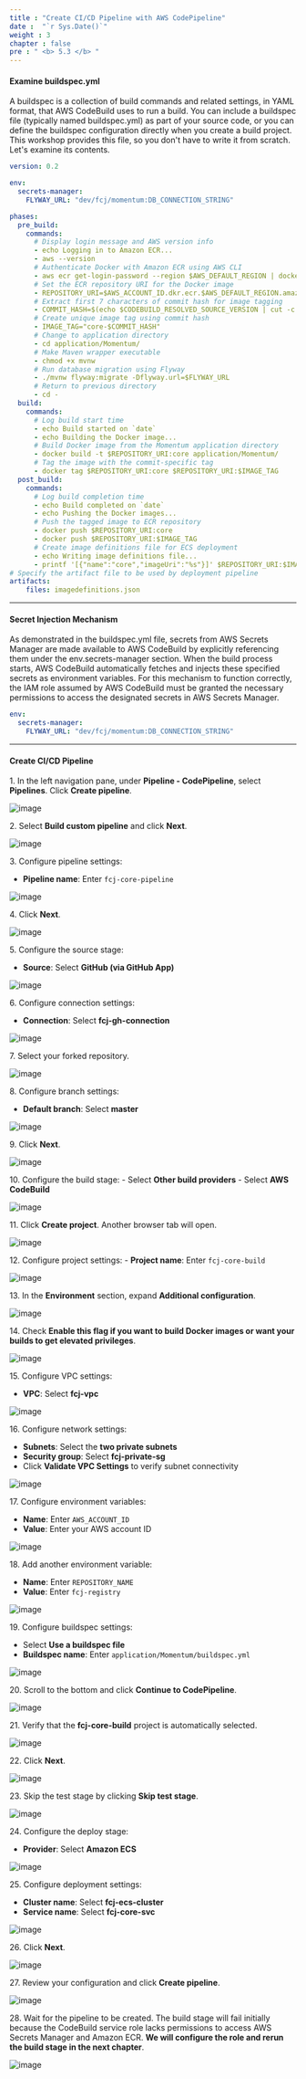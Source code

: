 ```yaml
---
title : "Create CI/CD Pipeline with AWS CodePipeline"
date :  "`r Sys.Date()`" 
weight : 3
chapter : false
pre : " <b> 5.3 </b> "
---
```


#### Examine buildspec.yml

A buildspec is a collection of build commands and related settings, in YAML format, that AWS CodeBuild uses to run a build. You can include a buildspec file (typically named buildspec.yml) as part of your source code, or you can define the buildspec configuration directly when you create a build project. This workshop provides this file, so you don't have to write it from scratch. Let's examine its contents.

```yaml
version: 0.2

env:
  secrets-manager:
    FLYWAY_URL: "dev/fcj/momentum:DB_CONNECTION_STRING"

phases:
  pre_build:
    commands:
      # Display login message and AWS version info
      - echo Logging in to Amazon ECR...
      - aws --version
      # Authenticate Docker with Amazon ECR using AWS CLI
      - aws ecr get-login-password --region $AWS_DEFAULT_REGION | docker login --username AWS --password-stdin $AWS_ACCOUNT_ID.dkr.ecr.$AWS_DEFAULT_REGION.amazonaws.com
      # Set the ECR repository URI for the Docker image
      - REPOSITORY_URI=$AWS_ACCOUNT_ID.dkr.ecr.$AWS_DEFAULT_REGION.amazonaws.com/$REPOSITORY_NAME
      # Extract first 7 characters of commit hash for image tagging
      - COMMIT_HASH=$(echo $CODEBUILD_RESOLVED_SOURCE_VERSION | cut -c 1-7)
      # Create unique image tag using commit hash
      - IMAGE_TAG="core-$COMMIT_HASH"
      # Change to application directory
      - cd application/Momentum/
      # Make Maven wrapper executable
      - chmod +x mvnw
      # Run database migration using Flyway
      - ./mvnw flyway:migrate -Dflyway.url=$FLYWAY_URL
      # Return to previous directory
      - cd -
  build:
    commands:
      # Log build start time
      - echo Build started on `date`
      - echo Building the Docker image...
      # Build Docker image from the Momentum application directory
      - docker build -t $REPOSITORY_URI:core application/Momentum/
      # Tag the image with the commit-specific tag
      - docker tag $REPOSITORY_URI:core $REPOSITORY_URI:$IMAGE_TAG
  post_build:
    commands:
      # Log build completion time
      - echo Build completed on `date`
      - echo Pushing the Docker images...
      # Push the tagged image to ECR repository
      - docker push $REPOSITORY_URI:core
      - docker push $REPOSITORY_URI:$IMAGE_TAG
      # Create image definitions file for ECS deployment
      - echo Writing image definitions file...
      - printf '[{"name":"core","imageUri":"%s"}]' $REPOSITORY_URI:$IMAGE_TAG > imagedefinitions.json
# Specify the artifact file to be used by deployment pipeline
artifacts:
    files: imagedefinitions.json
```

___

#### Secret Injection Mechanism

As demonstrated in the buildspec.yml file, secrets from AWS Secrets Manager are made available to AWS CodeBuild by explicitly referencing them under the env.secrets-manager section. When the build process starts, AWS CodeBuild automatically fetches and injects these specified secrets as environment variables. For this mechanism to function correctly, the IAM role assumed by AWS CodeBuild must be granted the necessary permissions to access the designated secrets in AWS Secrets Manager.

```yaml
env:
  secrets-manager:
    FLYWAY_URL: "dev/fcj/momentum:DB_CONNECTION_STRING"
```

___

#### Create CI/CD Pipeline

1\. In the left navigation pane, under **Pipeline - CodePipeline**, select **Pipelines**. Click **Create pipeline**.

![image](/images/5.3/Group16.png)

2\. Select **Build custom pipeline** and click **Next**.

![image](/images/5.3/Group17.png)

3\. Configure pipeline settings:
   - **Pipeline name**: Enter `fcj-core-pipeline`

![image](/images/5.3/Group18.png)

4\. Click **Next**.

![image](/images/5.3/Group19.png)

5\. Configure the source stage:
   - **Source**: Select **GitHub (via GitHub App)**

![image](/images/5.3/Group20.png)

6\. Configure connection settings:
   - **Connection**: Select **fcj-gh-connection**

![image](/images/5.3/Group21.png)

7\. Select your forked repository.

![image](/images/5.3/Group22.png)

8\. Configure branch settings:
   - **Default branch**: Select **master**

![image](/images/5.3/Group23.png)

9\. Click **Next**.

![image](/images/5.3/Group24.png)

10\. Configure the build stage:
    - Select **Other build providers**
    - Select **AWS CodeBuild**

![image](/images/5.3/Group25.png)

11\. Click **Create project**. Another browser tab will open.

![image](/images/5.3/Group26.png)

12\. Configure project settings:
    - **Project name**: Enter `fcj-core-build`

![image](/images/5.3/Group27.png)

13\. In the **Environment** section, expand **Additional configuration**.

![image](/images/5.3/Group28.png)

14\. Check **Enable this flag if you want to build Docker images or want your builds to get elevated privileges**.

![image](/images/5.3/Group29.png)

15\. Configure VPC settings:
  - **VPC**: Select **fcj-vpc**

![image](/images/5.3/Group30.png)

16\. Configure network settings:
  - **Subnets**: Select the **two private subnets**
  - **Security group**: Select **fcj-private-sg**
  - Click **Validate VPC Settings** to verify subnet connectivity

![image](/images/5.3/Group31.png)

17\. Configure environment variables:
  - **Name**: Enter `AWS_ACCOUNT_ID`
  - **Value**: Enter your AWS account ID

![image](/images/5.3/Group32.png)

18\. Add another environment variable:
  - **Name**: Enter `REPOSITORY_NAME`
  - **Value**: Enter `fcj-registry`

![image](/images/5.3/Group33.png)

19\. Configure buildspec settings:
  - Select **Use a buildspec file**
  - **Buildspec name**: Enter `application/Momentum/buildspec.yml`

![image](/images/5.3/Group34.png)

20\. Scroll to the bottom and click **Continue to CodePipeline**.

![image](/images/5.3/Group35.png)

21\. Verify that the **fcj-core-build** project is automatically selected.

![image](/images/5.3/Group36.png)

22\. Click **Next**.

![image](/images/5.3/Group43.png)

23\. Skip the test stage by clicking **Skip test stage**.

![image](/images/5.3/Group37.png)

24\. Configure the deploy stage:
  - **Provider**: Select **Amazon ECS**

![image](/images/5.3/Group38.png)

25\. Configure deployment settings:
  - **Cluster name**: Select **fcj-ecs-cluster**
  - **Service name**: Select **fcj-core-svc**

![image](/images/5.3/Group39.png)

26\. Click **Next**.

![image](/images/5.3/Group42.png)

27\. Review your configuration and click **Create pipeline**.

![image](/images/5.3/Group40.png)

28\. Wait for the pipeline to be created. The build stage will fail initially because the CodeBuild service role lacks permissions to access AWS Secrets Manager and Amazon ECR. **We will configure the role and rerun the build stage in the next chapter**.

![image](/images/5.3/Group41.png)